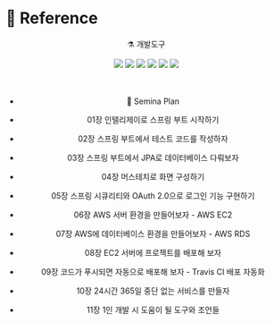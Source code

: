
  
# 📜 Reference 

<div align="center">
⚗ 개발도구
  <br> 
  <br/>
  <img src="https://img.shields.io/badge/Java-blue?style=flat&logo=Avast&logoColor=1E8CBE"/> <img src="https://img.shields.io/badge/Spring-green?style=flat&logo=Spring&logoColor=6DB33F"/>  <img src="https://img.shields.io/badge/AmazonEC2-orange?style=flat&logo=AmazonEC2&logoColor=FF9900"/>
<img src="https://img.shields.io/badge/AmazonRDS-purple?style=flat&logo=AmazonRDS&logoColor=527FFF"/>
<img src="https://img.shields.io/badge/SpringSecurity-peacockgreen?style=flat&logo=SpringSecurity&logoColor=6DB33F"/>
<img src="https://img.shields.io/badge/IntelliJ-black?style=flat&logo=IntelliJ&logoColor=000000"/>
</div>

<div align="center"> 
 
   <br> 
  
  <br/>

-  🥽 Semina Plan

- 01장 인텔리제이로 스프링 부트 시작하기

- 02장 스프링 부트에서 테스트 코드를 작성하자
 
- 03장 스프링 부트에서 JPA로 데이터베이스 다뤄보자
 
- 04장 머스테치로 화면 구성하기
 
- 05장 스프링 시큐리티와 OAuth 2.0으로 로그인 기능 구현하기
 
- 06장 AWS 서버 환경을 만들어보자 - AWS EC2
 
- 07장 AWS에 데이터베이스 환경을 만들어보자 - AWS RDS
 
- 08장 EC2 서버에 프로젝트를 배포해 보자
 
- 09장 코드가 푸시되면 자동으로 배포해 보자 - Travis CI 배포 자동화
 
- 10장 24시간 365일 중단 없는 서비스를 만들자
 
- 11장 1인 개발 시 도움이 될 도구와 조언들
 
</div>

